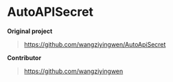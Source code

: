 # AutoAPISecret

 **Original project** 
 
 >https://github.com/wangziyingwen/AutoApiSecret
 
 **Contributor** 
 
 >https://github.com/wangziyingwen
